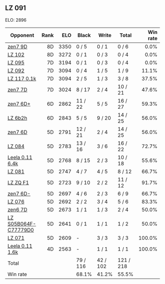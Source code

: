 ## LZ 091 ##

ELO: 2896

Opponent | Rank | ELO | Black | Write | Total | Win rate
---------|-----:|----:|-------|-------|-------|-------:
[zen7 9D](zen7%209D.md) | 8D | 3350 | 0 / 5 | 0 / 1 | 0 / 6 | 0.0%
[LZ 102](LZ%20102.md) | 8D | 3272 | 0 / 1 | 0 / 3 | 0 / 4 | 0.0%
[LZ 095](LZ%20095.md) | 7D | 3194 | 0 / 1 | 0 / 3 | 0 / 4 | 0.0%
[LZ 092](LZ%20092.md) | 7D | 3094 | 0 / 4 | 1 / 5 | 1 / 9 | 11.1%
[LZ 117 0.1k](LZ%20117%200.1k.md) | 7D | 3094 | 2 / 5 | 1 / 3 | 3 / 8 | 37.5%
[zen7 7D](zen7%207D.md) | 7D | 3024 | 8 / 17 | 2 / 4 | 10 / 21 | 47.6%
[zen7 6D+](zen7%206D+.md) | 6D | 2862 | 11 / 22 | 5 / 5 | 16 / 27 | 59.3%
[LZ 6b2h](LZ%206b2h.md) | 6D | 2843 | 5 / 5 | 9 / 20 | 14 / 25 | 56.0%
[zen7 6D](zen7%206D.md) | 5D | 2791 | 12 / 21 | 2 / 4 | 14 / 25 | 56.0%
[LZ 084](LZ%20084.md) | 5D | 2783 | 13 / 16 | 3 / 6 | 16 / 22 | 72.7%
[Leela 0.11 6.4k](Leela%200.11%206.4k.md) | 5D | 2768 | 8 / 15 | 2 / 3 | 10 / 18 | 55.6%
[LZ 081](LZ%20081.md) | 5D | 2747 | 4 / 7 | 4 / 5 | 8 / 12 | 66.7%
[LZ ZQ F1](LZ%20ZQ%20F1.md) | 5D | 2723 | 9 / 10 | 2 / 2 | 11 / 12 | 91.7%
[zen7 6D-](zen7%206D-.md) | 5D | 2697 | 4 / 6 | 2 / 3 | 6 / 9 | 66.7%
[LZ 076](LZ%20076.md) | 5D | 2692 | 2 / 2 | 3 / 4 | 5 / 6 | 83.3%
[zen6 7D](zen6%207D.md) | 5D | 2673 | 1 / 1 | 1 / 3 | 2 / 4 | 50.0%
[LZ S05B064F-C77779D0](LZ%20S05B064F-C77779D0.md) | 5D | 2641 | 0 / 1 | 1 / 1 | 1 / 2 | 50.0%
[LZ 071](LZ%20071.md) | 5D | 2609 | - | 3 / 3 | 3 / 3 | 100.0%
[Leela 0.11 1.6k](Leela%200.11%201.6k.md) | 4D | 2563 | - | 1 / 1 | 1 / 1 | 100.0%
Total | | | 79 / 116 | 42 / 102 | 121 / 218 | 
Win rate| | | 68.1% | 41.2% | 55.5% | 
